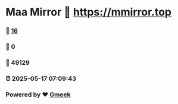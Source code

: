 # Maa Mirror :link: https://mmirror.top 
### :page_facing_up: [16](https://mmirror.top/tag.html) 
### :speech_balloon: 0 
### :hibiscus: 49129 
### :alarm_clock: 2025-05-17 07:09:43 
### Powered by :heart: [Gmeek](https://github.com/Meekdai/Gmeek)
